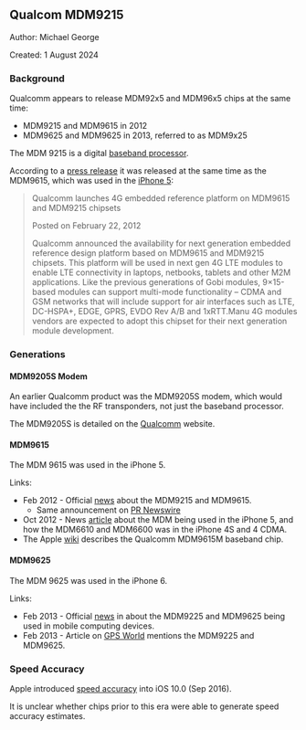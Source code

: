 ## Qualcom MDM9215 

Author: Michael George

Created: 1 August 2024



### Background

Qualcomm appears to release MDM92x5 and MDM96x5 chips at the same time:

- MDM9215 and MDM9615 in 2012
- MDM9625 and MDM9625 in 2013, referred to as MDM9x25

The MDM 9215 is a digital [baseband processor](https://en.wikipedia.org/wiki/Baseband_processor).

According to a [press release](https://m2msupport.net/m2msupport/tag/mdm9215/) it was released at the same time as the MDM9615, which was used in the [iPhone 5](https://medium.com/@ilyakorogodin/where-is-a-navigation-chip-in-my-iphone-92ab55a61863):

> Qualcomm launches 4G embedded reference platform on MDM9615 and MDM9215 chipsets
>
> Posted on February 22, 2012
>
> Qualcomm announced the availability for next generation embedded reference design platform based on MDM9615 and MDM9215 chipsets. This platform will be used in next gen 4G LTE modules to enable LTE connectivity in laptops, netbooks, tablets and other M2M applications. Like the previous generations of Gobi modules, 9×15-based modules can support multi-mode functionality – CDMA and GSM networks that will include support for air interfaces such as LTE, DC-HSPA+, EDGE, GPRS, EVDO Rev A/B and 1xRTT.Manu 4G modules vendors are expected to adopt this chipset for their next generation module development.



### Generations

#### MDM9205S Modem

An earlier Qualcomm product was the MDM9205S modem, which would have included the the RF transponders, not just the baseband processor.

The MDM9205S is detailed on the [Qualcomm](https://www.qualcomm.com/products/technology/modems/9205s-modem) website.



#### MDM9615

The MDM 9615 was used in the iPhone 5.

Links:

- Feb 2012 - Official [news](https://www.qualcomm.com/news/releases/2012/02/qualcomm-announces-fifth-generation-embedded-data-connectivity-reference) about the MDM9215 and MDM9615.
  - Same announcement on [PR Newswire](https://www.prnewswire.com/news-releases/qualcomm-announces-fifth-generation-embedded-data-connectivity-reference-platform-139804003.html)
- Oct 2012 - News [article](https://www.anandtech.com/show/6330/the-iphone-5-review/19) about the MDM being used in the iPhone 5, and how the MDM6610 and MDM6600 was in the iPhone 4S and 4 CDMA.
- The Apple [wiki](https://theapplewiki.com/wiki/MDM9615) describes the Qualcomm MDM9615M  baseband chip.



#### MDM9625

The MDM 9625 was used in the iPhone 6.

Links:

- Feb 2013 - Official [news](https://www.qualcomm.com/news/releases/2013/02/qualcomm-technologies-announces-first-4g-lte-advanced-embedded-connectivity) in about the MDM9225 and MDM9625 being used  in mobile computing devices.
- Feb 2013 - Article on [GPS World](https://www.gpsworld.com/qualcomm-announces-4g-lte-advanced-connectivity-platform-for-mobile-computing/) mentions the MDM9225 and MDM9625.



### Speed Accuracy

Apple introduced [speed accuracy](https://developer.apple.com/documentation/corelocation/cllocation/speedaccuracy) into iOS 10.0 (Sep 2016).

It is unclear whether chips prior to this era were able to generate speed accuracy estimates.
